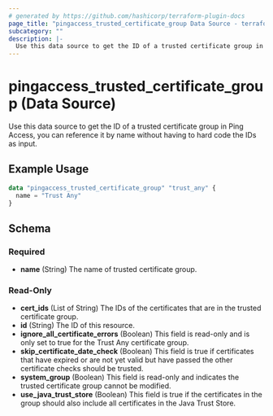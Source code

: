 ```yaml
---
# generated by https://github.com/hashicorp/terraform-plugin-docs
page_title: "pingaccess_trusted_certificate_group Data Source - terraform-provider-pingaccess"
subcategory: ""
description: |-
  Use this data source to get the ID of a trusted certificate group in Ping Access, you can reference it by name without having to hard code the IDs as input.
---
```


# pingaccess_trusted_certificate_group (Data Source)

Use this data source to get the ID of a trusted certificate group in Ping Access, you can reference it by name without having to hard code the IDs as input.

## Example Usage

```terraform
data "pingaccess_trusted_certificate_group" "trust_any" {
  name = "Trust Any"
}
```

<!-- schema generated by tfplugindocs -->
## Schema

### Required

- **name** (String) The name of trusted certificate group.

### Read-Only

- **cert_ids** (List of String) The IDs of the certificates that are in the trusted certificate group.
- **id** (String) The ID of this resource.
- **ignore_all_certificate_errors** (Boolean) This field is read-only and is only set to true for the Trust Any certificate group.
- **skip_certificate_date_check** (Boolean) This field is true if certificates that have expired or are not yet valid but have passed the other certificate checks should be trusted.
- **system_group** (Boolean) This field is read-only and indicates the trusted certificate group cannot be modified.
- **use_java_trust_store** (Boolean) This field is true if the certificates in the group should also include all certificates in the Java Trust Store.
